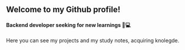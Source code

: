 ## Welcome to my Github profile!
#### Backend developer seeking for new learnings 🧠💻



Here you can see my projects and my study notes, acquiring knolegde.
